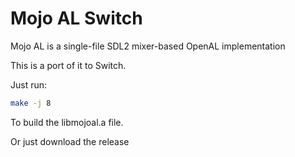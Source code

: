 # Mojo AL Switch

Mojo AL is a single-file SDL2 mixer-based OpenAL implementation

This is a port of it to Switch.

Just run:

```bash
make -j 8
```

To build the libmojoal.a file.

Or just download the release